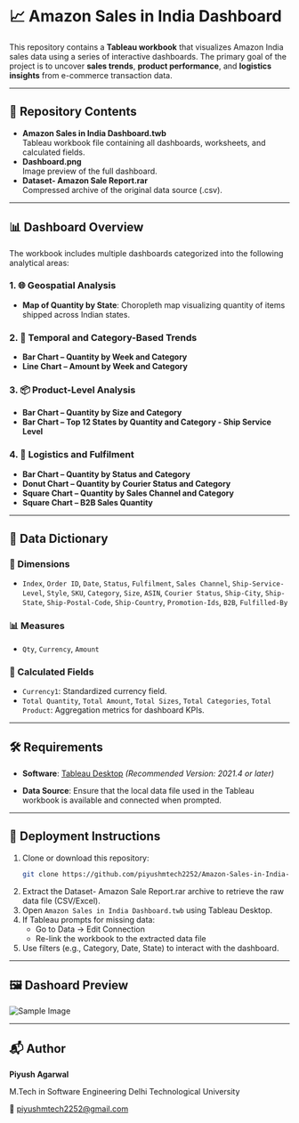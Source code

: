 # 📈 Amazon Sales in India Dashboard

This repository contains a **Tableau workbook** that visualizes Amazon India sales data using a series of interactive dashboards. The primary goal of the project is to uncover **sales trends**, **product performance**, and **logistics insights** from e-commerce transaction data.




---

## 📁 Repository Contents

- **Amazon Sales in India Dashboard.twb**  
  Tableau workbook file containing all dashboards, worksheets, and calculated fields.
- **Dashboard.png**  
  Image preview of the full dashboard.
- **Dataset- Amazon Sale Report.rar**  
  Compressed archive of the original data source (.csv).

---

## 📊 Dashboard Overview

The workbook includes multiple dashboards categorized into the following analytical areas:

### 1. 🌐 Geospatial Analysis
- **Map of Quantity by State**: Choropleth map visualizing quantity of items shipped across Indian states.

### 2. 📅 Temporal and Category-Based Trends
- **Bar Chart – Quantity by Week and Category**  
- **Line Chart – Amount by Week and Category**

### 3. 📦 Product-Level Analysis
- **Bar Chart – Quantity by Size and Category**  
- **Bar Chart – Top 12 States by Quantity and Category - Ship Service Level**

### 4. 🚚 Logistics and Fulfilment
- **Bar Chart – Quantity by Status and Category**  
- **Donut Chart – Quantity by Courier Status and Category**  
- **Square Chart – Quantity by Sales Channel and Category**  
- **Square Chart – B2B Sales Quantity**

---

## 🧮 Data Dictionary

### 📐 Dimensions
- `Index`, `Order ID`, `Date`, `Status`, `Fulfilment`, `Sales Channel`, `Ship-Service-Level`, `Style`, `SKU`, `Category`, `Size`, `ASIN`, `Courier Status`, `Ship-City`, `Ship-State`, `Ship-Postal-Code`, `Ship-Country`, `Promotion-Ids`, `B2B`, `Fulfilled-By`

### 📊 Measures
- `Qty`, `Currency`, `Amount`

### 🧠 Calculated Fields
- `Currency1`: Standardized currency field.  
- `Total Quantity`, `Total Amount`, `Total Sizes`, `Total Categories`, `Total Product`: Aggregation metrics for dashboard KPIs.

---

## 🛠️ Requirements

- **Software**: [Tableau Desktop](https://www.tableau.com/products/desktop)  _(Recommended Version: 2021.4 or later)_

- **Data Source**: Ensure that the local data file used in the Tableau workbook is available and connected when prompted.

---

## 🚀 Deployment Instructions

1. Clone or download this repository:
   ```bash
   git clone https://github.com/piyushmtech2252/Amazon-Sales-in-India-Dashboard.git
2. Extract the Dataset- Amazon Sale Report.rar archive to retrieve the raw data file (CSV/Excel).
3. Open `Amazon Sales in India Dashboard.twb` using Tableau Desktop.
4. If Tableau prompts for missing data:
   - Go to Data → Edit Connection
   - Re-link the workbook to the extracted data file
5. Use filters (e.g., Category, Date, State) to interact with the dashboard.

---

## 🖼️ Dashoard Preview

![Sample Image](Dashboard.png)

---

## 📬 Author

**Piyush Agarwal**

M.Tech in Software Engineering 
Delhi Technological University  

📧 piyushmtech2252@gmail.com



